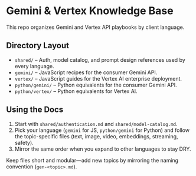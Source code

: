 # Gemini & Vertex Knowledge Base

This repo organizes Gemini and Vertex API playbooks by client language.

## Directory Layout

- `shared/` – Auth, model catalog, and prompt design references used by every language.
- `gemini/` – JavaScript recipes for the consumer Gemini API.
- `vertex/` – JavaScript guides for the Vertex AI enterprise deployment.
- `python/gemini/` – Python equivalents for the consumer Gemini API.
- `python/vertex/` – Python equivalents for Vertex AI.

## Using the Docs

1. Start with `shared/authentication.md` and `shared/model-catalog.md`.
2. Pick your language (`gemini` for JS, `python/gemini` for Python) and follow the topic-specific files (text, image, video, embeddings, streaming, safety).
3. Mirror the same order when you expand to other languages to stay DRY.

Keep files short and modular—add new topics by mirroring the naming convention (`gen-<topic>.md`).
